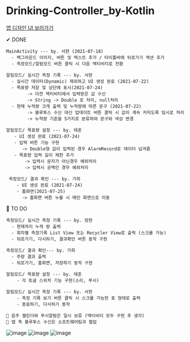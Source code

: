 # Drinking-Controller_by-Kotlin

[앱 디자인 UI 보러가기](https://xd.adobe.com/view/60ebbbf1-3937-4249-83f1-eb39b67fc7c1-35b8/screen/0ca46740-12ed-4ccf-8a70-f8d656cc1de5)  

✔ DONE  
```
MainActivity --- by. 서현 (2021-07-18)
  - 백그라운드 이미지, 버튼 및 텍스트 추가 / 타이틀바에 뒤로가기 액션 추가
  - 측정모드/알람모드 버튼 클릭 시 다음 액티비티로 전환
  
알림모드/ 실시간 측정 기록 --- by. 서현
  - 실시간 데이터(Dynamic) 제외하고 UI 생성 완료 (2021-07-22) 
  - 목표량 저장 및 상단에 표시(2021-07-24)
        -> 이전 액티비티에서 입력받은 값 수신
        -> String -> Double 로 처리, null처리
  - 현재 누적량 크게 출력 및 누적량에 따른 문구 (2021-07-22)
        -> 블루투스 수신 대신 업데이트 버튼 클릭 시 값이 계속 커지도록 임시로 처리
        -> 누적량 기준을 5가지로 분류하여 문구와 색상 변경

알림모드/ 목표량 설정 --- by. 태훈
   - UI 생성 완료 (2021-07-24)  
   - 입력 버튼 기능 구현
      -> Double형 값이 입력된 경우 AlarmRecord로 데이터 넘겨줌
   - 목표량 입력 길이 제한 추가
       -> 입력시 문자가 아닌경우 예외처리
       -> 입력시 공백인 경우 예외처리
       
 측정모드/ 결과 확인 --- by. 가희
    - UI 생성 완료 (2021-07-24)
    - 홈화면(2021-07-25)
      -> 홈화면 버튼 누를 시 메인 화면으로 이동 
```

📌 TO DO
```
측정모드/ 실시간 측정 기록 --- by. 정현
  - 현재까지 누적 량 출력
  - 회차별 측정기록 List View 또는 Recycler View로 출력 (스크롤 가능)
  - 뒤로가기, 다시하기, 결과확인 버튼 동작 구현  

측정모드/ 결과 확인--- by. 가희
  - 주량 결과 출력
  - 뒤로가기, 홈화면, 저장하기 동작 구현  

알림모드/ 목표량 설정 --- by. 태훈
    - 각 토글 스위치 기능 구현(소리, 푸시)

알림모드/ 실시간 측정 기록 --- by. 서현
    - 측정 기록 보기 버튼 클릭 시 스크롤 가능한 표 형태로 출력
    - 종료하기, 다시하기 동작 
      
📢 음주 캘린더와 푸시알람은 일시 보류 (액티비티 모두 구현 후 생각)
📢 앱 측 블루투스 수신은 소프트웨어팀과 협업
```

![image](https://user-images.githubusercontent.com/61939286/126867456-a5347a43-22e2-4c18-815c-d7715527b783.png)
![image](https://user-images.githubusercontent.com/61939286/126867465-91bb26a2-d5f8-4f0d-a37f-f3a3ea59e62c.png)
![image](https://user-images.githubusercontent.com/61939286/126867154-19fa3c43-a289-419d-9c5f-ef1699ae3f3b.png)
